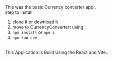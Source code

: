 This was the basic Currency converter app.. <br>
step to install <br>
1. clone it or download it
2. move to CurrencyConvertert using
3. `npm install` or `npm i`
4. `npm run dev`
<br>
This Application is Build Using the React and Vite..
